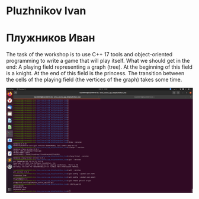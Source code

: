 # Pluzhnikov Ivan
# Плужников Иван

The task of the workshop is to use C++ 17 tools and object-oriented programming to write a game that will play itself. What we should get in the end:
A playing field representing a graph (tree).
    At the beginning of this field is a knight.
    At the end of this field is the princess.
    The transition between the cells of the playing field (the vertices of the graph) takes some time.

![Screenshot](screenshot.png)
